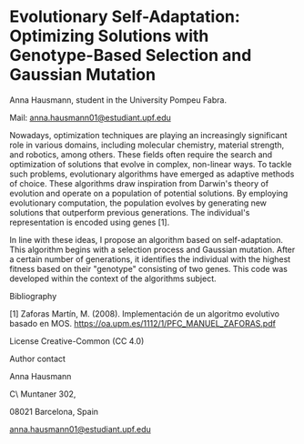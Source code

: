# Evolutionary Self-Adaptation: Optimizing Solutions with Genotype-Based Selection and Gaussian Mutation

Anna Hausmann, student in the University Pompeu Fabra. 

Mail: anna.hausmann01@estudiant.upf.edu

Nowadays, optimization techniques are playing an increasingly significant role in various domains, including molecular chemistry, material strength, and robotics, among others. These fields often require the search and optimization of solutions that evolve in complex, non-linear ways. To tackle such problems, evolutionary algorithms have emerged as adaptive methods of choice. These algorithms draw inspiration from Darwin's theory of evolution and operate on a population of potential solutions. By employing evolutionary computation, the population evolves by generating new solutions that outperform previous generations. The individual's representation is encoded using genes [1].

In line with these ideas, I propose an algorithm based on self-adaptation. This algorithm begins with a selection process and Gaussian mutation. After a certain number of generations, it identifies the individual with the highest fitness based on their "genotype" consisting of two genes. This code was developed within the context of the algorithms subject.






Bibliography

[1] Zaforas Martín, M. (2008). Implementación de un algoritmo evolutivo basado en MOS. https://oa.upm.es/1112/1/PFC_MANUEL_ZAFORAS.pdf 








License Creative-Common (CC 4.0)

Author contact

Anna Hausmann

C\ Muntaner 302,

08021 Barcelona, Spain

anna.hausmann01@estudiant.upf.edu
